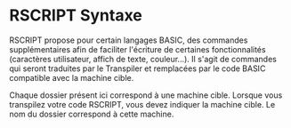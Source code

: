 # RSCRIPT Syntaxe

RSCRIPT propose pour certain langages BASIC, des commandes supplémentaires afin de faciliter l'écriture de certaines fonctionnalités (caractères utilisateur, affich de texte, couleur...). Il s'agit de commandes qui seront traduites par le Transpiler et remplacées par le code BASIC compatible avec la machine cible.

Chaque dossier présent ici correspond à une machine cible. Lorsque vous transpilez votre code RSCRIPT, vous devez indiquer la machine cible. Le nom du dossier correspond à cette machine. 
